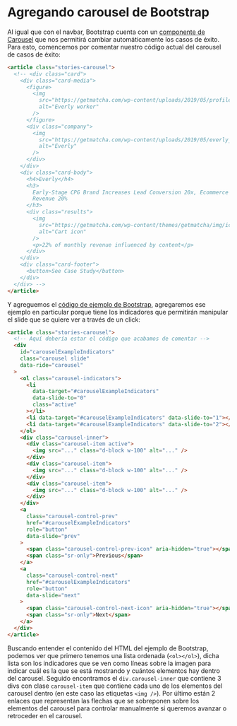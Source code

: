 # Agregando carousel de Bootstrap

Al igual que con el navbar, Bootstrap cuenta con un [componente de Carousel](https://getbootstrap.com/docs/4.4/components/carousel/)
que nos permitirá cambiar automáticamente los casos de éxito. Para esto,
comencemos por comentar nuestro código actual del carousel de casos de éxito:

```html
<article class="stories-carousel">
  <!-- <div class="card">
    <div class="card-media">
      <figure>
        <img
          src="https://getmatcha.com/wp-content/uploads/2019/05/profile-headshot-square.png"
          alt="Everly worker"
        />
      </figure>
      <div class="company">
        <img
          src="https://getmatcha.com/wp-content/uploads/2019/05/everly_logo_blue_v3_x60@2x.png"
          alt="Everly"
        />
      </div>
    </div>
    <div class="card-body">
      <h4>Everly</h4>
      <h3>
        Early-Stage CPG Brand Increases Lead Conversion 20x, Ecommerce
        Revenue 20%
      </h3>
      <div class="results">
        <img
          src="https://getmatcha.com/wp-content/themes/getmatcha/img/icon_cart.png"
          alt="Cart icon"
        />
        <p>22% of monthly revenue influenced by content</p>
      </div>
    </div>
    <div class="card-footer">
      <button>See Case Study</button>
    </div>
  </div> -->
</article>
```

Y agreguemos el [código de ejemplo de Bootstrap](https://getbootstrap.com/docs/4.4/components/carousel/#with-indicators),
agregaremos ese ejemplo en particular porque tiene los indicadores que
permitirán manipular el slide que se quiere ver a través de un click:

```html
<article class="stories-carousel">
  <!-- Aquí debería estar el código que acabamos de comentar -->
  <div
    id="carouselExampleIndicators"
    class="carousel slide"
    data-ride="carousel"
  >
    <ol class="carousel-indicators">
      <li
        data-target="#carouselExampleIndicators"
        data-slide-to="0"
        class="active"
      ></li>
      <li data-target="#carouselExampleIndicators" data-slide-to="1"></li>
      <li data-target="#carouselExampleIndicators" data-slide-to="2"></li>
    </ol>
    <div class="carousel-inner">
      <div class="carousel-item active">
        <img src="..." class="d-block w-100" alt="..." />
      </div>
      <div class="carousel-item">
        <img src="..." class="d-block w-100" alt="..." />
      </div>
      <div class="carousel-item">
        <img src="..." class="d-block w-100" alt="..." />
      </div>
    </div>
    <a
      class="carousel-control-prev"
      href="#carouselExampleIndicators"
      role="button"
      data-slide="prev"
    >
      <span class="carousel-control-prev-icon" aria-hidden="true"></span>
      <span class="sr-only">Previous</span>
    </a>
    <a
      class="carousel-control-next"
      href="#carouselExampleIndicators"
      role="button"
      data-slide="next"
    >
      <span class="carousel-control-next-icon" aria-hidden="true"></span>
      <span class="sr-only">Next</span>
    </a>
  </div>
</article>
```

Buscando entender el contenido del HTML del ejemplo de Bootstrap, podemos ver
que primero tenemos una lista ordenada (`<ol></ol>`), dicha lista son los
indicadores que se ven como líneas sobre la imagen para indicar cuál es la que
se está mostrando y cuántos elementos hay dentro del carousel. Seguido
encontramos el `div.carousel-inner` que contiene 3 divs con clase `carousel-item`
que contiene cada uno de los elementos del carousel dentro (en este caso las
etiquetas `<img />`). Por último están 2 enlaces que representan las flechas que
se sobreponen sobre los elementos del carousel para controlar manualmente si
queremos avanzar o retroceder en el carousel.
